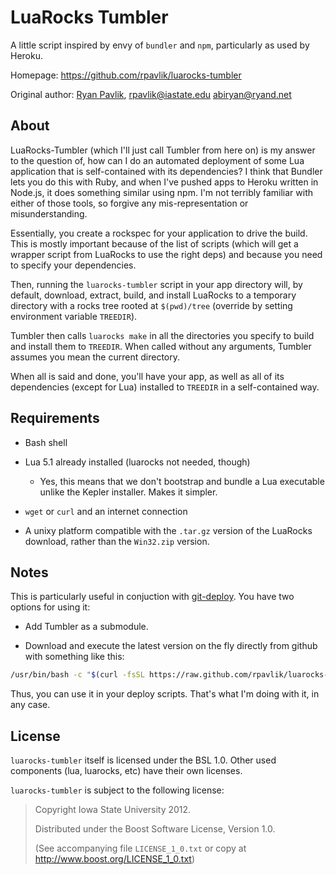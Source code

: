 LuaRocks Tumbler
================

A little script inspired by envy of `bundler` and `npm`, particularly as
used by Heroku.

Homepage: <https://github.com/rpavlik/luarocks-tumbler>

Original author: [Ryan
Pavlik][rp], <rpavlik@iastate.edu> <abiryan@ryand.net>

[rp]:http://academic.cleardefinition.com/ "Ryan Pavlik"

About
-----
LuaRocks-Tumbler (which I'll just call Tumbler from here on) is my
answer to the question of, how can I do an automated deployment of some
Lua application that is self-contained with its dependencies? I think
that Bundler lets you do this with Ruby, and when I've pushed apps to
Heroku written in Node.js, it does something similar using npm. I'm not
terribly familiar with either of those tools, so forgive any
mis-representation or misunderstanding.

Essentially, you create a rockspec for your application to drive the
build. This is mostly important because of the list of scripts (which
will get a wrapper script from LuaRocks to use the right deps) and
because you need to specify your dependencies.

Then, running the `luarocks-tumbler` script in your app directory will,
by default, download, extract, build, and install LuaRocks to a
temporary directory with a rocks tree rooted at `$(pwd)/tree` (override
by setting environment variable `TREEDIR`).

Tumbler then calls `luarocks make` in all the directories you specify to
build and install them to `TREEDIR`. When called without any arguments,
Tumbler assumes you mean the current directory.

When all is said and done, you'll have your app, as well as all of its
dependencies (except for Lua) installed to `TREEDIR` in a self-contained way.

Requirements
------------

- Bash shell

- Lua 5.1 already installed (luarocks not needed, though)

	- Yes, this means that we don't bootstrap and bundle a Lua executable
	unlike the Kepler installer. Makes it simpler.

- `wget` or `curl` and an internet connection

- A unixy platform compatible with the `.tar.gz` version of the LuaRocks
	download, rather than the `Win32.zip` version.

Notes
-----
This is particularly useful in conjuction with [git-deploy][]. You have two options for using it:

- Add Tumbler as a submodule.

- Download and execute the latest version on the fly directly from
github with something like this:

```sh
/usr/bin/bash -c "$(curl -fsSL https://raw.github.com/rpavlik/luarocks-tumbler/master/luarocks-tumbler)" luarocks-tumbler {ANY_OTHER_ARGS_HERE}
```

Thus, you can use it in your deploy scripts. That's what I'm doing with it, in any
case.

[git-deploy]:https://github.com/mislav/git-deploy


License
-------
`luarocks-tumbler` itself is licensed under the BSL 1.0. Other used
components (lua, luarocks, etc) have their own licenses.

`luarocks-tumbler` is subject to the following license:

> Copyright Iowa State University 2012.
>
> Distributed under the Boost Software License, Version 1.0.
>
> (See accompanying file `LICENSE_1_0.txt` or copy at
> <http://www.boost.org/LICENSE_1_0.txt>)
